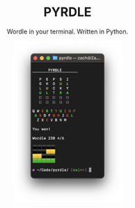 <h1 align="center">PYRDLE</h1>
<p align="center">Wordle in your terminal. Written in Python.</p>
<p align="center">
<img width=50% height=50% src=".github/images/screenshot.png" alt="Screenshot of pyrdle being played in a terminal window">
</p>
